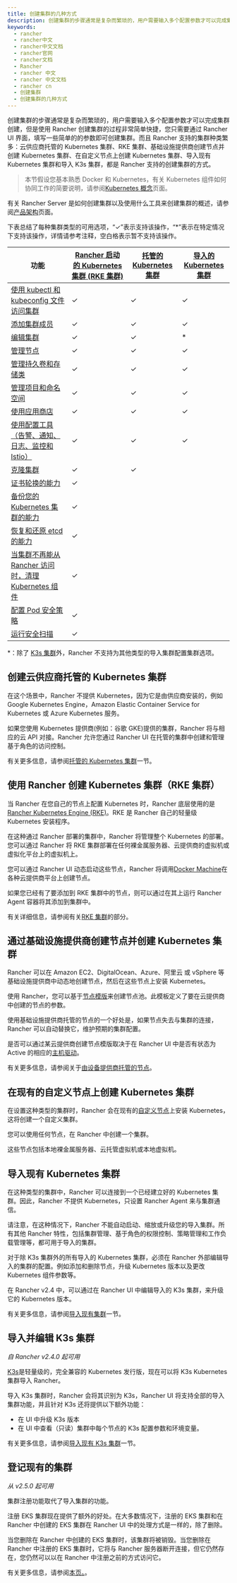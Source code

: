 ```yaml
---
title: 创建集群的几种方式
description: 创建集群的步骤通常是复杂而繁琐的，用户需要输入多个配置参数才可以完成集群创建。Rancher 创建集群的过程则非常简单快捷，您只需要通过 Rancher UI 界面，填写一些简单的的参数即可创建集群。而且 Rancher 支持的集群种类繁多，包括云供应商托管的 Kubernetes 集群、RKE 集群、基础设施提供商创建节点并创建 Kubernetes 集群、在自定义节点上创建 Kubernetes 集群、导入现有 Kubernetes 集群和导入 K3s 集群。
keywords:
  - rancher
  - rancher中文
  - rancher中文文档
  - rancher官网
  - rancher文档
  - Rancher
  - rancher 中文
  - rancher 中文文档
  - rancher cn
  - 创建集群
  - 创建集群的几种方式
---
```


创建集群的步骤通常是复杂而繁琐的，用户需要输入多个配置参数才可以完成集群创建，但是使用 Rancher 创建集群的过程非常简单快捷，您只需要通过 Rancher UI 界面，填写一些简单的的参数即可创建集群。而且 Rancher 支持的集群种类繁多：云供应商托管的 Kubernetes 集群、RKE 集群、基础设施提供商创建节点并创建 Kubernetes 集群、在自定义节点上创建 Kubernetes 集群、导入现有 Kubernetes 集群和导入 K3s 集群，都是 Rancher 支持的创建集群的方式。

> 本节假设您基本熟悉 Docker 和 Kubernetes，有关 Kubernetes 组件如何协同工作的简要说明，请参阅[Kubernetes 概念](/docs/rancher2/overview/concepts/_index)页面。

有关 Rancher Server 是如何创建集群以及使用什么工具来创建集群的概述，请参阅[产品架构](/docs/rancher2/overview/architecture/_index)页面。

下表总结了每种集群类型的可用选项，“✓”表示支持该操作，“\*”表示在特定情况下支持该操作，详情请参考注释，空白格表示暂不支持该操作。

| 功能                                                                                                              | [Rancher 启动的 Kubernetes 集群 (RKE 集群)](/docs/rancher2/cluster-provisioning/rke-clusters/_index) | [托管的 Kubernetes 集群](/docs/rancher2/cluster-provisioning/hosted-kubernetes-clusters/_index) | [导入的 Kubernetes 集群](/docs/rancher2/cluster-provisioning/imported-clusters/_index) |
| ----------------------------------------------------------------------------------------------------------------- | ---------------------------------------------------------------------------------------------------- | ----------------------------------------------------------------------------------------------- | -------------------------------------------------------------------------------------- |
| [使用 kubectl 和 kubeconfig 文件访问集群](/docs/rancher2/cluster-admin/cluster-access/kubectl/_index)             | ✓                                                                                                    | ✓                                                                                               | ✓                                                                                      |
| [添加集群成员](/docs/rancher2/cluster-admin/cluster-access/cluster-members/_index)                                | ✓                                                                                                    | ✓                                                                                               | ✓                                                                                      |
| [编辑集群](/docs/rancher2/cluster-admin/editing-clusters/_index)                                                  | ✓                                                                                                    | ✓                                                                                               | \*                                                                                     |
| [管理节点](/docs/rancher2/cluster-admin/nodes/_index)                                                             | ✓                                                                                                    | ✓                                                                                               | ✓                                                                                      |
| [管理持久卷和存储类](/docs/rancher2/cluster-admin/volumes-and-storage/_index)                                     | ✓                                                                                                    | ✓                                                                                               | ✓                                                                                      |
| [管理项目和命名空间](/docs/rancher2/cluster-admin/projects-and-namespaces/_index)                                 | ✓                                                                                                    | ✓                                                                                               | ✓                                                                                      |
| [使用应用商店](/docs/rancher2/helm-charts/_index)                                                                 | ✓                                                                                                    | ✓                                                                                               | ✓                                                                                      |
| [使用配置工具（告警、通知、日志、监控和 Istio）](#使用配置工具)                                                   | ✓                                                                                                    | ✓                                                                                               | ✓                                                                                      |
| [克隆集群](/docs/rancher2/cluster-admin/cloning-clusters/_index)                                                  | ✓                                                                                                    | ✓                                                                                               |                                                                                        |
| [证书轮换的能力](/docs/rancher2/cluster-admin/certificate-rotation/_index)                                        | ✓                                                                                                    |                                                                                                 |                                                                                        |
| [备份您的 Kubernetes 集群的能力](/docs/rancher2/cluster-admin/backing-up-etcd/_index)                             | ✓                                                                                                    |                                                                                                 |                                                                                        |
| [恢复和还原 etcd 的能力](/docs/rancher2/cluster-admin/restoring-etcd/_index)                                      | ✓                                                                                                    |                                                                                                 |                                                                                        |
| [当集群不再能从 Rancher 访问时，清理 Kubernetes 组件](/docs/rancher2/cluster-admin/cleaning-cluster-nodes/_index) | ✓                                                                                                    |                                                                                                 |                                                                                        |
| [配置 Pod 安全策略](/docs/rancher2/cluster-admin/pod-security-policy/_index)                                      | ✓                                                                                                    |                                                                                                 |                                                                                        |
| [运行安全扫描](/docs/rancher2/security/security-scan/_index)                                                      | ✓                                                                                                    |                                                                                                 |                                                                                        |

\*：除了 [K3s 集群](/docs/rancher2/cluster-provisioning/imported-clusters/_index#导入的-K3s-集群的其他功能)外，Rancher 不支持为其他类型的导入集群配置集群选项。

## 创建云供应商托管的 Kubernetes 集群

在这个场景中，Rancher 不提供 Kubernetes，因为它是由供应商安装的，例如 Google Kubernetes Engine，Amazon Elastic Container Service for Kubernetes 或 Azure Kubernetes 服务。

如果您使用 Kubernetes 提供商(例如：谷歌 GKE)提供的集群，Rancher 将与相应的云 API 对接。Rancher 允许您通过 Rancher UI 在托管的集群中创建和管理基于角色的访问控制。

有关更多信息，请参阅[托管的 Kubernetes 集群](/docs/rancher2/cluster-provisioning/hosted-kubernetes-clusters/_index)一节。

## 使用 Rancher 创建 Kubernetes 集群（RKE 集群）

当 Rancher 在您自己的节点上配置 Kubernetes 时，Rancher 底层使用的是[Rancher Kubernetes Engine (RKE)](/docs/rke/_index)。RKE 是 Rancher 自己的轻量级 Kubernetes 安装程序。

在这种通过 Rancher 部署的集群中，Rancher 将管理整个 Kubernetes 的部署。您可以通过 Rancher 将 RKE 集群部署在任何裸金属服务器、云提供商的虚拟机或虚拟化平台上的虚拟机上。

您可以通过 Rancher UI 动态启动这些节点，Rancher 将调用[Docker Machine](https://docs.docker.com/machine/)在各种云提供商平台上创建节点。

如果您已经有了要添加到 RKE 集群中的节点，则可以通过在其上运行 Rancher Agent 容器将其添加到集群中。

有关详细信息，请参阅有关[RKE 集群](/docs/rancher2/cluster-provisioning/rke-clusters/_index)的部分。

## 通过基础设施提供商创建节点并创建 Kubernetes 集群

Rancher 可以在 Amazon EC2、DigitalOcean、Azure、阿里云 或 vSphere 等基础设施提供商中动态地创建节点，然后在这些节点上安装 Kubernetes。

使用 Rancher，您可以基于[节点模版](/docs/rancher2/cluster-provisioning/rke-clusters/node-pools/_index)来创建节点池。此模板定义了要在云提供商中创建的节点的参数。

使用基础设施提供商托管的节点的一个好处是，如果节点失去与集群的连接，Rancher 可以自动替换它，维护预期的集群配置。

是否可以通过某云提供商创建节点模版取决于在 Rancher UI 中是否有状态为 Active 的相应的[主机驱动](/docs/rancher2/cluster-provisioning/rke-clusters/node-pools/_index)。

有关更多信息，请参阅关于[由设备提供商托管的节点](/docs/rancher2/cluster-provisioning/rke-clusters/node-pools/_index)。

## 在现有的自定义节点上创建 Kubernetes 集群

在设置这种类型的集群时，Rancher 会在现有的[自定义节点](/docs/rancher2/cluster-provisioning/rke-clusters/custom-nodes/_index)上安装 Kubernetes，这将创建一个自定义集群。

您可以使用任何节点，在 Rancher 中创建一个集群。

这些节点包括本地裸金属服务器、云托管虚拟机或本地虚拟机。

## 导入现有 Kubernetes 集群

在这种类型的集群中，Rancher 可以连接到一个已经建立好的 Kubernetes 集群。因此，Rancher 不提供 Kubernetes，只设置 Rancher Agent 来与集群通信。

请注意，在这种情况下，Rancher 不能自动启动、缩放或升级您的导入集群。所有其他 Rancher 特性，包括集群管理、基于角色的权限控制、策略管理和工作负载管理等，都可用于导入的集群。

对于除 K3s 集群外的所有导入的 Kubernetes 集群，必须在 Rancher 外部编辑导入的集群的配置。例如添加和删除节点，升级 Kubernetes 版本以及更改 Kubernetes 组件参数等。

在 Rancher v2.4 中，可以通过在 Rancher UI 中编辑导入的 K3s 集群，来升级它的 Kubernetes 版本。

有关更多信息，请参阅[导入现有集群](/docs/rancher2/cluster-provisioning/imported-clusters/_index)一节。

## 导入并编辑 K3s 集群

_自 Rancher v2.4.0 起可用_

[K3s](/docs/k3s/_index)是轻量级的，完全兼容的 Kubernetes 发行版，现在可以将 K3s Kubernetes 集群导入 Rancher。

导入 K3s 集群时，Rancher 会将其识别为 K3s，Rancher UI 将支持全部的导入集群功能，并且针对 K3s 还将提供以下额外功能：

- 在 UI 中升级 K3s 版本
- 在 UI 中查看（只读）集群中每个节点的 K3s 配置参数和环境变量。

有关更多信息，请参阅[导入现有 K3s 集群](/docs/rancher2/cluster-provisioning/imported-clusters/_index)一节。

## 登记现有的集群

_从 v2.5.0 起可用_

集群注册功能取代了导入集群的功能。

注册 EKS 集群现在提供了额外的好处。在大多数情况下，注册的 EKS 集群和在 Rancher 中创建的 EKS 集群在 Rancher UI 中的处理方式是一样的，除了删除。

当您删除在 Rancher 中创建的 EKS 集群时，该集群将被销毁。当您删除在 Rancher 中注册的 EKS 集群时，它将与 Rancher 服务器断开连接，但它仍然存在，您仍然可以以在 Rancher 中注册之前的方式访问它。

有关更多信息，请参阅[本页。](/docs/rancher2/cluster-provisioning/registered-clusters/_index)。
